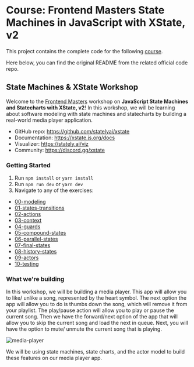 # Course: Frontend Masters State Machines in JavaScript with XState, v2

This project contains the complete code for the following [course](https://frontendmasters.com/courses/xstate-v2/).

Here below, you can find the original README from the related official code repo.

## State Machines & XState Workshop

Welcome to the [Frontend Masters](https://frontendmasters.com) workshop on **JavaScript State Machines and Statecharts with XState, v2**! In this workshop, we will be learning about software modeling with state machines and statecharts by building a real-world media player application.

- GitHub repo: https://github.com/statelyai/xstate
- Documentation: https://xstate.js.org/docs
- Visualizer: https://stately.ai/viz
- Community: https://discord.gg/xstate

### Getting Started

1. Run `npm install` or `yarn install`
2. Run `npm run dev` or `yarn dev`
3. Navigate to any of the exercises:

- [00-modeling](http://localhost:3000/00-modeling/)
- [01-states-transitions](http://localhost:3000/01-states-transitions/)
- [02-actions](http://localhost:3000/02-actions/)
- [03-context](http://localhost:3000/03-context/)
- [04-guards](http://localhost:3000/04-guards/)
- [05-compound-states](http://localhost:3000/05-compound-states/)
- [06-parallel-states](http://localhost:3000/06-parallel-states/)
- [07-final-states](http://localhost:3000/07-final-states/)
- [08-history-states](http://localhost:3000/08-history-states/)
- [09-actors](http://localhost:3000/09-actors/)
- [10-testing](http://localhost:3000/10-testing/)

### What we're building

In this workshop, we will be building a media player. This app will allow you to like/ unlike a song, represented by the heart symbol. The next option the app will allow you to do is thumbs down the song, which will remove it from your playlist. The play/pause action will allow you to play or pause the current song. Then we have the forward/next option of the app that will allow you to skip the current song and load the next in queue. Next, you will have the option to mute/ unmute the current song that is playing.

![media-player](https://user-images.githubusercontent.com/49595511/139563998-b2118580-d981-4465-bfd1-06d876b0b08a.png)

We will be using state machines, state charts, and the actor model to build these features on our media player app.
